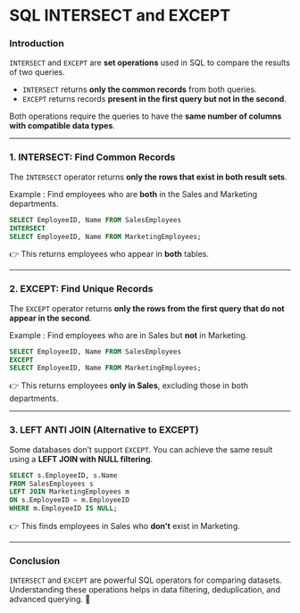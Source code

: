 # SQL INTERSECT and EXCEPT

### Introduction
`INTERSECT` and `EXCEPT` are **set operations** used in SQL to compare the results of two queries.

- `INTERSECT` returns **only the common records** from both queries.
- `EXCEPT` returns records **present in the first query but not in the second**.

Both operations require the queries to have the **same number of columns with compatible data types**.

---

### 1. INTERSECT: Find Common Records
The `INTERSECT` operator returns **only the rows that exist in both result sets**.

Example : Find employees who are **both** in the Sales and Marketing departments.

```sql
SELECT EmployeeID, Name FROM SalesEmployees
INTERSECT
SELECT EmployeeID, Name FROM MarketingEmployees;
```

👉 This returns employees who appear in **both** tables.

---

### 2. EXCEPT: Find Unique Records
The `EXCEPT` operator returns **only the rows from the first query that do not appear in the second**.

Example : Find employees who are in Sales but **not** in Marketing.

```sql
SELECT EmployeeID, Name FROM SalesEmployees
EXCEPT
SELECT EmployeeID, Name FROM MarketingEmployees;
```

👉 This returns employees **only in Sales**, excluding those in both departments.

---

### 3. LEFT ANTI JOIN (Alternative to EXCEPT)
Some databases don’t support `EXCEPT`. You can achieve the same result using a **LEFT JOIN with NULL filtering**.

```sql
SELECT s.EmployeeID, s.Name 
FROM SalesEmployees s
LEFT JOIN MarketingEmployees m
ON s.EmployeeID = m.EmployeeID
WHERE m.EmployeeID IS NULL;
```

👉 This finds employees in Sales who **don’t** exist in Marketing.


---

### Conclusion
`INTERSECT` and `EXCEPT` are powerful SQL operators for comparing datasets. Understanding these operations helps in data filtering, deduplication, and advanced querying. 🚀
